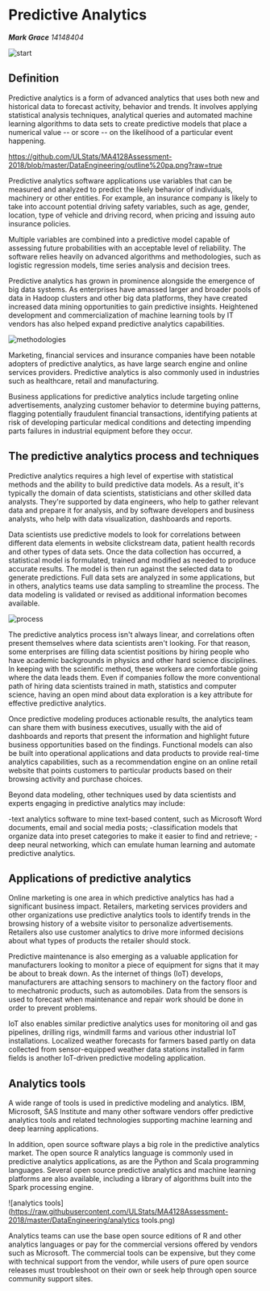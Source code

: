 __Predictive Analytics__
===========================
***Mark Grace**    14148404*

![start](https://raw.githubusercontent.com/ULStats/MA4128Assessment-2018/master/DataEngineering/start.jpg)


## Definition
Predictive analytics is a form of advanced analytics that uses both new and historical data to forecast activity, behavior and trends. It involves applying statistical analysis techniques, analytical queries and automated machine learning algorithms to data sets to create predictive models that place a numerical value -- or score -- on the likelihood of a particular event happening.

https://github.com/ULStats/MA4128Assessment-2018/blob/master/DataEngineering/outline%20pa.png?raw=true


Predictive analytics software applications use variables that can be measured and analyzed to predict the likely behavior of individuals, machinery or other entities. For example, an insurance company is likely to take into account potential driving safety variables, such as age, gender, location, type of vehicle and driving record, when pricing and issuing auto insurance policies. 

Multiple variables are combined into a predictive model capable of assessing future probabilities with an acceptable level of reliability. The software relies heavily on advanced algorithms and methodologies, such as logistic regression models, time series analysis and decision trees. 

Predictive analytics has grown in prominence alongside the emergence of big data systems. As enterprises have amassed larger and broader pools of data in Hadoop clusters and other big data platforms, they have created increased data mining opportunities to gain predictive insights. Heightened development and commercialization of machine learning tools by IT vendors has also helped expand predictive analytics capabilities.

![methodologies](https://raw.githubusercontent.com/ULStats/MA4128Assessment-2018/master/DataEngineering/methodologies.png)

Marketing, financial services and insurance companies have been notable adopters of predictive analytics, as have large search engine and online services providers. Predictive analytics is also commonly used in industries such as healthcare, retail and manufacturing. 

Business applications for predictive analytics include targeting online advertisements, analyzing customer behavior to determine buying patterns, flagging potentially fraudulent financial transactions, identifying patients at risk of developing particular medical conditions and detecting impending parts failures in industrial equipment before they occur.

## The predictive analytics process and techniques

Predictive analytics requires a high level of expertise with statistical methods and the ability to build predictive data models. As a result, it's typically the domain of data scientists, statisticians and other skilled data analysts. They're supported by data engineers, who help to gather relevant data and prepare it for analysis, and by software developers and business analysts, who help with data visualization, dashboards and reports.

Data scientists use predictive models to look for correlations between different data elements in website clickstream data, patient health records and other types of data sets. Once the data collection has occurred, a statistical model is formulated, trained and modified as needed to produce accurate results. The model is then run against the selected data to generate predictions. Full data sets are analyzed in some applications, but in others, analytics teams use data sampling to streamline the process. The data modeling is validated or revised as additional information becomes available.

![process](https://raw.githubusercontent.com/ULStats/MA4128Assessment-2018/master/DataEngineering/process.png)

The predictive analytics process isn't always linear, and correlations often present themselves where data scientists aren't looking. For that reason, some enterprises are filling data scientist positions by hiring people who have academic backgrounds in physics and other hard science disciplines. In keeping with the scientific method, these workers are comfortable going where the data leads them. Even if companies follow the more conventional path of hiring data scientists trained in math, statistics and computer science, having an open mind about data exploration is a key attribute for effective predictive analytics.

Once predictive modeling produces actionable results, the analytics team can share them with business executives, usually with the aid of dashboards and reports that present the information and highlight future business opportunities based on the findings. Functional models can also be built into operational applications and data products to provide real-time analytics capabilities, such as a recommendation engine on an online retail website that points customers to particular products based on their browsing activity and purchase choices.

Beyond data modeling, other techniques used by data scientists and experts engaging in predictive analytics may include:

-text analytics software to mine text-based content, such as Microsoft Word documents, email and social media posts;
-classification models that organize data into preset categories to make it easier to find and retrieve; 
-deep neural networking, which can emulate human learning and automate predictive analytics.

## Applications of predictive analytics

Online marketing is one area in which predictive analytics has had a significant business impact. Retailers, marketing services providers and other organizations use predictive analytics tools to identify trends in the browsing history of a website visitor to personalize advertisements. Retailers also use customer analytics to drive more informed decisions about what types of products the retailer should stock.

Predictive maintenance is also emerging as a valuable application for manufacturers looking to monitor a piece of equipment for signs that it may be about to break down. As the internet of things (IoT) develops, manufacturers are attaching sensors to machinery on the factory floor and to mechatronic products, such as automobiles. Data from the sensors is used to forecast when maintenance and repair work should be done in order to prevent problems.

IoT also enables similar predictive analytics uses for monitoring oil and gas pipelines, drilling rigs, windmill farms and various other industrial IoT installations. Localized weather forecasts for farmers based partly on data collected from sensor-equipped weather data stations installed in farm fields is another IoT-driven predictive modeling application.

## Analytics tools

A wide range of tools is used in predictive modeling and analytics. IBM, Microsoft, SAS Institute and many other software vendors offer predictive analytics tools and related technologies supporting machine learning and deep learning applications.

In addition, open source software plays a big role in the predictive analytics market. The open source R analytics language is commonly used in predictive analytics applications, as are the Python and Scala programming languages. Several open source predictive analytics and machine learning platforms are also available, including a library of algorithms built into the Spark processing engine.

![analytics tools](https://raw.githubusercontent.com/ULStats/MA4128Assessment-2018/master/DataEngineering/analytics tools.png)

Analytics teams can use the base open source editions of R and other analytics languages or pay for the commercial versions offered by vendors such as Microsoft. The commercial tools can be expensive, but they come with technical support from the vendor, while users of pure open source releases must troubleshoot on their own or seek help through open source community support sites.
